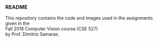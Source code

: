 ### README

This repository contains the code and images used in the assignments given in the  
                    Fall 2018 Computer Vision course (CSE 527)  
                           by Prof. Dimitris Samaras.
